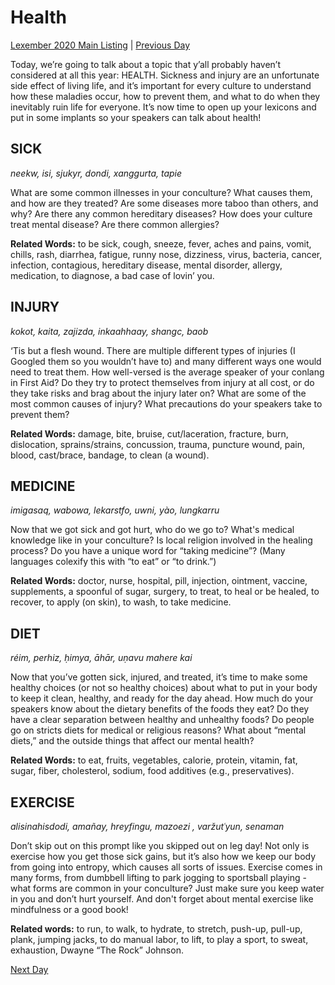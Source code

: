# Health
[Lexember 2020 Main Listing](_prompts/r-conlangs/lexember/2020/toc_lex20.md) | [Previous Day](_prompts/r-conlangs/lexember/2020/prompts/w2/11.md)

Today, we’re going to talk about a topic that y’all probably haven’t considered at all this year: HEALTH. Sickness and injury are an unfortunate side effect of living life, and it’s important for every culture to understand how these maladies occur, how to prevent them, and what to do when they inevitably ruin life for everyone. It’s now time to open up your lexicons and put in some implants so your speakers can talk about health!

## SICK

_neekw, isi, sjukyr, dondi, xanggurta, tapie_

What are some common illnesses in your conculture? What causes them, and how are they treated? Are some diseases more taboo than others, and why? Are there any common hereditary diseases? How does your culture treat mental disease? Are there common allergies?

**Related Words:** to be sick, cough, sneeze, fever, aches and pains, vomit, chills, rash, diarrhea, fatigue, runny nose, dizziness, virus, bacteria, cancer, infection, contagious, hereditary disease, mental disorder, allergy, medication, to diagnose, a bad case of lovin’ you.

## INJURY

_kokot, kaita, zajizda, inkaahhaay, shangc, baob_

‘Tis but a flesh wound. There are multiple different types of injuries (I Googled them so you wouldn’t have to) and many different ways one would need to treat them. How well-versed is the average speaker of your conlang in First Aid? Do they try to protect themselves from injury at all cost, or do they take risks and brag about the injury later on? What are some of the most common causes of injury? What precautions do your speakers take to prevent them?

**Related Words:** damage, bite, bruise, cut/laceration, fracture, burn, dislocation, sprains/strains, concussion, trauma, puncture wound, pain, blood, cast/brace, bandage, to clean (a wound).

## MEDICINE

_imigasaq, wabowa, lekarstfo, uwni, yào, lungkarru_

Now that we got sick and got hurt, who do we go to? What's medical knowledge like in your conculture? Is local religion involved in the healing process? Do you have a unique word for “taking medicine”? (Many languages colexify this with “to eat” or “to drink.”)

**Related Words:** doctor, nurse, hospital, pill, injection, ointment, vaccine, supplements, a spoonful of sugar, surgery, to treat, to heal or be healed, to recover, to apply (on skin), to wash, to take medicine.

## DIET

_réim, perhiz, ḥimya, āhār, uṇavu mahere kai_

Now that you’ve gotten sick, injured, and treated, it’s time to make some healthy choices (or not so healthy choices) about what to put in your body to keep it clean, healthy, and ready for the day ahead. How much do your speakers know about the dietary benefits of the foods they eat? Do they have a clear separation between healthy and unhealthy foods? Do people go on stricts diets for medical or religious reasons? What about “mental diets,” and the outside things that affect our mental health?

**Related Words:** to eat, fruits, vegetables, calorie, protein, vitamin, fat, sugar, fiber, cholesterol, sodium, food additives (e.g., preservatives).

## EXERCISE

_alisinahisdodi, amañay, hreyfingu, mazoezi , varžutʿyun, senaman_

Don’t skip out on this prompt like you skipped out on leg day! Not only is exercise how you get those sick gains, but it’s also how we keep our body from going into entropy, which causes all sorts of issues. Exercise comes in many forms, from dumbbell lifting to park jogging to sportsball playing - what forms are common in your conculture? Just make sure you keep water in you and don’t hurt yourself. And don't forget about mental exercise like mindfulness or a good book!

**Related words:** to run, to walk, to hydrate, to stretch, push-up, pull-up, plank, jumping jacks, to do manual labor, to lift, to play a sport, to sweat, exhaustion, Dwayne “The Rock” Johnson.

[Next Day](_prompts/r-conlangs/lexember/2020/prompts/w2/13.md)
